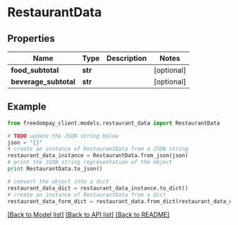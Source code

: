 # RestaurantData


## Properties
Name | Type | Description | Notes
------------ | ------------- | ------------- | -------------
**food_subtotal** | **str** |  | [optional] 
**beverage_subtotal** | **str** |  | [optional] 

## Example

```python
from freedompay_client.models.restaurant_data import RestaurantData

# TODO update the JSON string below
json = "{}"
# create an instance of RestaurantData from a JSON string
restaurant_data_instance = RestaurantData.from_json(json)
# print the JSON string representation of the object
print RestaurantData.to_json()

# convert the object into a dict
restaurant_data_dict = restaurant_data_instance.to_dict()
# create an instance of RestaurantData from a dict
restaurant_data_form_dict = restaurant_data.from_dict(restaurant_data_dict)
```
[[Back to Model list]](../README.md#documentation-for-models) [[Back to API list]](../README.md#documentation-for-api-endpoints) [[Back to README]](../README.md)


